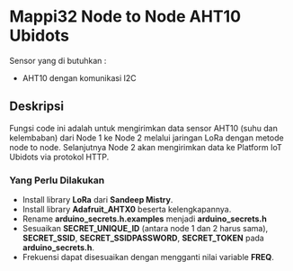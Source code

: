 # Mappi32 Node to Node AHT10 Ubidots

Sensor yang di butuhkan :
* AHT10 dengan komunikasi I2C

## Deskripsi

Fungsi code ini adalah untuk mengirimkan data sensor AHT10 (suhu dan kelembaban) dari Node 1 ke Node 2 melalui jaringan LoRa dengan metode node to node. Selanjutnya Node 2 akan mengirimkan data ke Platform IoT Ubidots via protokol HTTP.

### Yang Perlu Dilakukan

* Install library **LoRa** dari **Sandeep Mistry**.
* Install library **Adafruit_AHTX0** beserta kelengkapannya.
* Rename **arduino_secrets.h.examples** menjadi **arduino_secrets.h**
* Sesuaikan **SECRET_UNIQUE_ID** (antara node 1 dan 2 harus sama), **SECRET_SSID**, **SECRET_SSIDPASSWORD**, **SECRET_TOKEN** pada **arduino_secrets.h**.
* Frekuensi dapat disesuaikan dengan mengganti nilai variable **FREQ**.